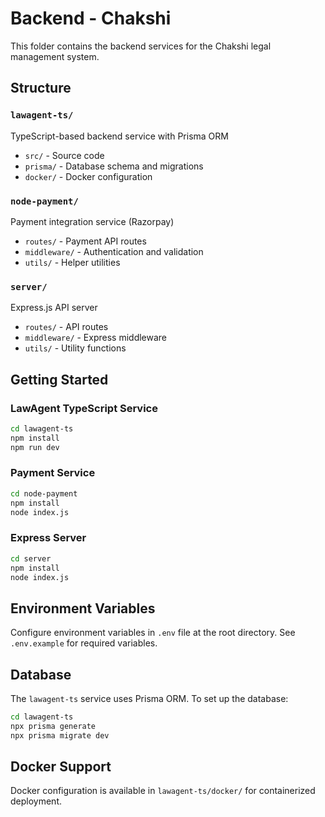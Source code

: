 # Backend - Chakshi

This folder contains the backend services for the Chakshi legal management system.

## Structure

### `lawagent-ts/`
TypeScript-based backend service with Prisma ORM
- `src/` - Source code
- `prisma/` - Database schema and migrations
- `docker/` - Docker configuration

### `node-payment/`
Payment integration service (Razorpay)
- `routes/` - Payment API routes
- `middleware/` - Authentication and validation
- `utils/` - Helper utilities

### `server/`
Express.js API server
- `routes/` - API routes
- `middleware/` - Express middleware
- `utils/` - Utility functions

## Getting Started

### LawAgent TypeScript Service
```bash
cd lawagent-ts
npm install
npm run dev
```

### Payment Service
```bash
cd node-payment
npm install
node index.js
```

### Express Server
```bash
cd server
npm install
node index.js
```

## Environment Variables
Configure environment variables in `.env` file at the root directory. See `.env.example` for required variables.

## Database
The `lawagent-ts` service uses Prisma ORM. To set up the database:

```bash
cd lawagent-ts
npx prisma generate
npx prisma migrate dev
```

## Docker Support
Docker configuration is available in `lawagent-ts/docker/` for containerized deployment.
